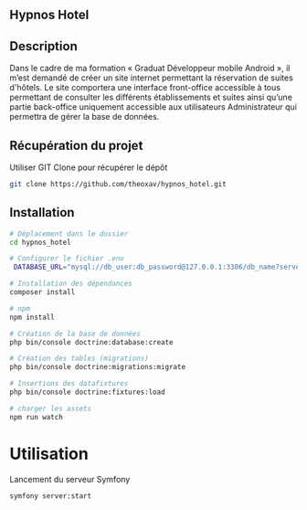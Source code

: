 ## Hypnos Hotel
## Description

Dans le cadre de ma formation « Graduat Développeur mobile Android », il m’est demandé de créer un site internet permettant la réservation de suites d'hôtels. Le site comportera une interface front-office accessible à tous permettant de consulter les différents établissements et suites  ainsi qu’une partie back-office uniquement accessible aux utilisateurs Administrateur qui permettra de gérer la base de données.

## Récupération du projet

Utiliser GIT Clone pour récupérer le dépôt

```bash
git clone https://github.com/theoxav/hypnos_hotel.git
```

## Installation

```bash
# Déplacement dans le dossier
cd hypnos_hotel
```
```bash
# Configurer le fichier .env
 DATABASE_URL="mysql://db_user:db_password@127.0.0.1:3306/db_name?serverVersion=5.7&charset=utf8mb4"
```
```bash
# Installation des dépendances
composer install
```
```bash
# npm
npm install
```

```bash
# Création de la base de données
php bin/console doctrine:database:create

# Création des tables (migrations)
php bin/console doctrine:migrations:migrate

# Insertions des datafixtures
php bin/console doctrine:fixtures:load
```

```bash
# charger les assets
npm run watch
```

# Utilisation

Lancement du serveur Symfony
```bash
symfony server:start
```



